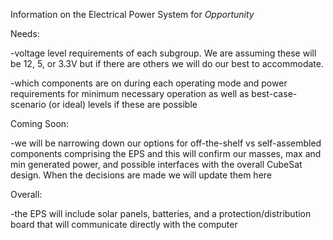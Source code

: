 Information on the Electrical Power System for _Opportunity_

Needs:

-voltage level requirements of each subgroup. We are assuming these will be 12, 5, or 3.3V but if there are others we will do our best to accommodate. 

-which components are on during each operating mode and power requirements for minimum necessary operation as well as best-case-scenario (or ideal) levels if these are possible 

Coming Soon:

-we will be narrowing down our options for off-the-shelf vs self-assembled components comprising the EPS and this will confirm our masses, max and min generated power, and possible interfaces with the overall CubeSat design. When the decisions are made we will update them here 

Overall:

-the EPS will include solar panels, batteries, and a protection/distribution board that will communicate directly with the computer 

